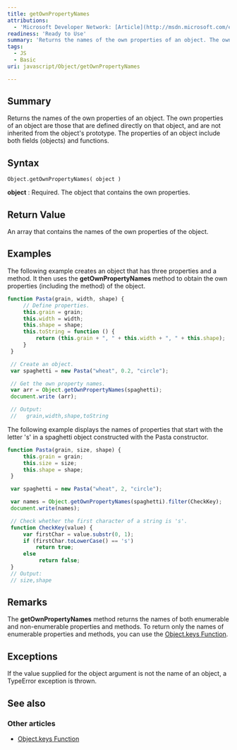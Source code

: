 ```yaml
---
title: getOwnPropertyNames
attributions:
  - 'Microsoft Developer Network: [Article](http://msdn.microsoft.com/en-us/library/ie/ff688126(v=vs.94).aspx)'
readiness: 'Ready to Use'
summary: 'Returns the names of the own properties of an object. The own properties of an object are those that are defined directly on that object, and are not inherited from the object''s prototype. The properties of an object include both fields (objects) and functions.'
tags:
  - JS
  - Basic
uri: javascript/Object/getOwnPropertyNames

---
```

## Summary

Returns the names of the own properties of an object. The own properties of an object are those that are defined directly on that object, and are not inherited from the object's prototype. The properties of an object include both fields (objects) and functions.

## Syntax

    Object.getOwnPropertyNames( object )

**object**
:   Required. The object that contains the own properties.

## Return Value

An array that contains the names of the own properties of the object.

## Examples

The following example creates an object that has three properties and a method. It then uses the **getOwnPropertyNames** method to obtain the own properties (including the method) of the object.

``` js
function Pasta(grain, width, shape) {
     // Define properties.
     this.grain = grain;
     this.width = width;
     this.shape = shape;
     this.toString = function () {
         return (this.grain + ", " + this.width + ", " + this.shape);
     }
 }

 // Create an object.
 var spaghetti = new Pasta("wheat", 0.2, "circle");

 // Get the own property names.
 var arr = Object.getOwnPropertyNames(spaghetti);
 document.write (arr);

 // Output:
 //   grain,width,shape,toString
```

The following example displays the names of properties that start with the letter 's' in a spaghetti object constructed with the Pasta constructor.

``` js
function Pasta(grain, size, shape) {
     this.grain = grain;
     this.size = size;
     this.shape = shape;
 }

 var spaghetti = new Pasta("wheat", 2, "circle");

 var names = Object.getOwnPropertyNames(spaghetti).filter(CheckKey);
 document.write(names);

 // Check whether the first character of a string is 's'.
 function CheckKey(value) {
     var firstChar = value.substr(0, 1);
     if (firstChar.toLowerCase() == 's')
         return true;
     else
          return false;
 }
 // Output:
 // size,shape
```

## Remarks

The **getOwnPropertyNames** method returns the names of both enumerable and non-enumerable properties and methods. To return only the names of enumerable properties and methods, you can use the [Object.keys Function](/javascript/Object/keys).

## Exceptions

If the value supplied for the object argument is not the name of an object, a TypeError exception is thrown.

## See also

### Other articles

-   [Object.keys Function](/javascript/Object/keys)

